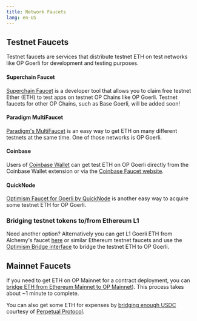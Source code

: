 ```yaml
---
title: Network Faucets 
lang: en-US
---
```


## Testnet Faucets
Testnet faucets are services that distribute testnet ETH on test networks like OP Goerli for development and testing purposes.

#### Superchain Faucet
[Superchain Faucet](https://app.optimism.io/faucet) is a developer tool that allows you to claim free testnet Ether (ETH) to test apps on testnet OP Chains like OP Goerli. Testnet faucets for other OP Chains, such as Base Goerli, will be added soon!

#### Paradigm MultiFaucet

[Paradigm's MultiFaucet](https://faucet.paradigm.xyz/) is an easy way to get ETH on many different testnets at the same time.
One of those networks is OP Goerli.

#### Coinbase

Users of [Coinbase Wallet](https://www.coinbase.com/wallet) can get test ETH on OP Goerli directly from the Coinbase Wallet extension or via the [Coinbase Faucet website](https://coinbase.com/faucets/optimism-goerli-faucet).

#### QuickNode

[Optimism Faucet for Goerli by QuickNode](https://faucet.quicknode.com/optimism/goerli) is another easy way to acquire
some testnet ETH for OP Goerli.

### Bridging testnet tokens to/from Ethereum L1
Need another option? Alternatively you can get L1 Goerli ETH from Alchemy's faucet [here](https://goerlifaucet.com/?a=818c11a8da) or similar Ethereum testnet faucets and use the [Optimism Bridge interface](https://app.optimism.io/bridge) to bridge the testnet ETH to OP Goerli.


## Mainnet Faucets

If you need to get ETH on OP Mainnet for a contract deployment, you can [bridge ETH from Ethereum Mainnet to OP Mainnet](https://app.optimism.io/bridge)). This process takes about ~1 minute to complete.

You can also get some ETH for expenses by [bridging enough USDC](https://optifaucet.com/) courtesy of [Perpetual Protocol](https://perp.com/).
